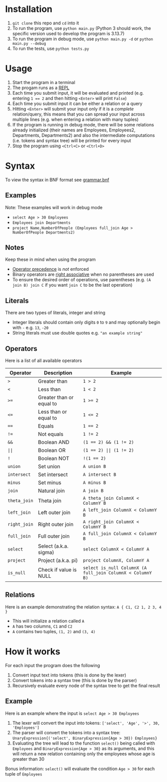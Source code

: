 # Installation
1. `git clone` this repo and `cd` into it
2. To run the program, use `python main.py` (Python 3 should work, the specific version used to develop the program is 3.13.7)
3. To run the program in debug mode, use `python main.py -d` or `python main.py --debug`
4. To run the tests, use `python tests.py`

# Usage
1. Start the program in a terminal
2. The progam runs as a [REPL](https://en.wikipedia.org/wiki/Read%E2%80%93eval%E2%80%93print_loop)
3. Each time you submit input, it will be evaluated and printed (e.g. entering `1 == 2` and then hitting `<Enter>` will print `False`)
4. Each time you submit input it can be either a relation or a query
5. Hitting `<Enter>` will submit your input only if it is a *complete* relation/query, this means that you can spread your input across multiple lines (e.g. when entering a relation with many tuples)
6. If the program is running in debug mode, there will be some relations already initialized (their names are Employees, Employees2, Departments, Departments2) and also the intermediate computations (i.e. tokens and syntax tree) will be printed for every input
7. Stop the program using `<Ctrl+C>` or `<Ctrl+D>`

# Syntax
To view the syntax in BNF format see [grammar.bnf](grammar.bnf)

## Examples
Note: These examples will work in debug mode
- `select Age > 30 Employees`
- `Employees join Departments`
- `project Name,NumberOfPeople (Employees full_join Age > NumberOfPeople Departments2)`

## Notes
Keep these in mind when using the program
- [Operator precedence](https://en.wikipedia.org/wiki/Order_of_operations#Programming_languages) is *not* enforced
- Binary operators are [right associative](https://en.wikipedia.org/wiki/Operator_associativity) when no parentheses are used
- To ensure the desired order of operations, use parentheses (e.g. `(A join B) join C` if you want `join C` to be the last operation)

## Literals
There are two types of literals, integer and string
- Integer literals should contain only digits `0` to `9` and may optionally begin with `-` e.g. `13`, `-20`
- String literals must use double quotes e.g. `"an example string"`

## Operators
Here is a list of all available operators

| Operator | Description | Example |
| --- | --- | --- |
| `>` | Greater than | `1 > 2` |
| `<` | Less than | `1 < 2` |
| `>=` | Greater than or equal to | `1 >= 2` |
| `<=` | Less than or equal to | `1 <= 2`|
| `==` | Equals | `1 == 2` |
| `!=` | Not equals | `1 != 2` |
| `&&` | Boolean AND | `(1 == 2) && (1 != 2)` |
| `\|\|` | Boolean OR | `(1 == 2) \|\| (1 != 2)` |
| `!` | Boolean NOT | `!(1 == 2)` |
| `union` | Set union | `A union B` |
| `intersect` | Set intersect | `A intersect B` |
| `minus` | Set minus | `A minus B` |
| `join` | Natural join | `A join B` |
| `theta_join` | Theta join | `A theta_join ColumnX < ColumnY B` |
| `left_join` | Left outer join | `A left_join ColumnX < ColumnY B` |
| `right_join` | Right outer join | `A right_join ColumnX < ColumnY B` |
| `full_join` | Full outer join | `A full_join ColumnX < ColumnY B` |
| `select` | Select (a.k.a. sigma) | `select ColumnX < ColumnY A` |
| `project` | Project (a.k.a. pi) | `project ColumnX, ColumnY A` |
| `is_null` | Check if value is NULL | `select is_null ColumnX (A full_join ColumnX < ColumnY B)` |

## Relations
Here is an example demonstrating the relation syntax: `A { C1, C2 1, 2 3, 4  }`
- This will initialize a relation called `A`
- `A` has two columns, `C1` and `C2`
- `A` contains two tuples, `(1, 2)` and `(3, 4)`

# How it works
For each input the program does the following
1. Convert input text into tokens (this is done by the lexer)
2. Convert tokens into a syntax tree (this is done by the parser)
3. Recursively evaluate every node of the syntax tree to get the final result

## Example
Here is an example where the input is `select Age > 30 Employees`
1. The lexer will convert the input into tokens: `['select', 'Age', '>', 30, 'Employees']`
2. The parser will convert the tokens into a syntax tree: `UnaryExpression{('select', BinaryExpression{Age > 30}) Employees}`
3. Evaluating the tree will lead to the function `select()` being called with `Employees` and `BinaryExpression{Age > 30}` as its arguments, and this will return a new relation containing only the employees whose age is greater than 30

Bonus information: `select()` will evaluate the condition `Age > 30` for each tuple of `Employees`
